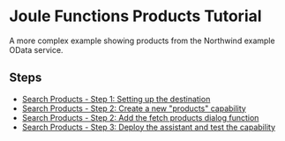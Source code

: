 # Joule Functions Products Tutorial

A more complex example showing products from the Northwind example OData service.

## Steps

* [Search Products - Step 1: Setting up the destination](step1/index.md)
* [Search Products - Step 2: Create a new "products" capability](step2/index.md)
* [Search Products - Step 2: Add the fetch products dialog function](step3/index.md)
* [Search Products - Step 3: Deploy the assistant and test the capability](step4/index.md)
